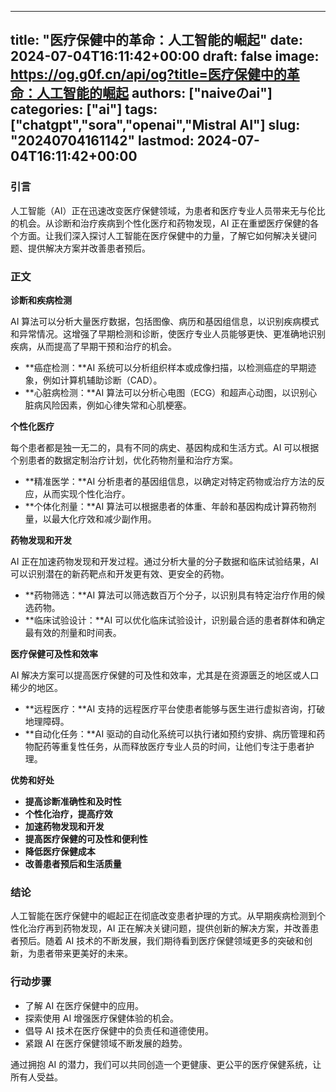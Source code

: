 
---
title: "医疗保健中的革命：人工智能的崛起"
date: 2024-07-04T16:11:42+00:00
draft: false
image: https://og.g0f.cn/api/og?title=医疗保健中的革命：人工智能的崛起
authors: ["naiveのai"]
categories: ["ai"]
tags: ["chatgpt","sora","openai","Mistral AI"]
slug: "20240704161142"
lastmod: 2024-07-04T16:11:42+00:00
---
### 引言

人工智能（AI）正在迅速改变医疗保健领域，为患者和医疗专业人员带来无与伦比的机会。从诊断和治疗疾病到个性化医疗和药物发现，AI 正在重塑医疗保健的各个方面。让我们深入探讨人工智能在医疗保健中的力量，了解它如何解决关键问题、提供解决方案并改善患者预后。

### 正文

**诊断和疾病检测**

AI 算法可以分析大量医疗数据，包括图像、病历和基因组信息，以识别疾病模式和异常情况。这增强了早期检测和诊断，使医疗专业人员能够更快、更准确地识别疾病，从而提高了早期干预和治疗的机会。

* **癌症检测：**AI 系统可以分析组织样本或成像扫描，以检测癌症的早期迹象，例如计算机辅助诊断（CAD）。
* **心脏病检测：**AI 算法可以分析心电图（ECG）和超声心动图，以识别心脏病风险因素，例如心律失常和心肌梗塞。

**个性化医疗**

每个患者都是独一无二的，具有不同的病史、基因构成和生活方式。AI 可以根据个别患者的数据定制治疗计划，优化药物剂量和治疗方案。

* **精准医学：**AI 分析患者的基因组信息，以确定对特定药物或治疗方法的反应，从而实现个性化治疗。
* **个体化剂量：**AI 算法可以根据患者的体重、年龄和基因构成计算药物剂量，以最大化疗效和减少副作用。

**药物发现和开发**

AI 正在加速药物发现和开发过程。通过分析大量的分子数据和临床试验结果，AI 可以识别潜在的新药靶点和开发更有效、更安全的药物。

* **药物筛选：**AI 算法可以筛选数百万个分子，以识别具有特定治疗作用的候选药物。
* **临床试验设计：**AI 可以优化临床试验设计，识别最合适的患者群体和确定最有效的剂量和时间表。

**医疗保健可及性和效率**

AI 解决方案可以提高医疗保健的可及性和效率，尤其是在资源匮乏的地区或人口稀少的地区。

* **远程医疗：**AI 支持的远程医疗平台使患者能够与医生进行虚拟咨询，打破地理障碍。
* **自动化任务：**AI 驱动的自动化系统可以执行诸如预约安排、病历管理和药物配药等重复性任务，从而释放医疗专业人员的时间，让他们专注于患者护理。

**优势和好处**

* **提高诊断准确性和及时性**
* **个性化治疗，提高疗效**
* **加速药物发现和开发**
* **提高医疗保健的可及性和便利性**
* **降低医疗保健成本**
* **改善患者预后和生活质量**

### 结论

人工智能在医疗保健中的崛起正在彻底改变患者护理的方式。从早期疾病检测到个性化治疗再到药物发现，AI 正在解决关键问题，提供创新的解决方案，并改善患者预后。随着 AI 技术的不断发展，我们期待看到医疗保健领域更多的突破和创新，为患者带来更美好的未来。

### 行动步骤

* 了解 AI 在医疗保健中的应用。
* 探索使用 AI 增强医疗保健体验的机会。
* 倡导 AI 技术在医疗保健中的负责任和道德使用。
* 紧跟 AI 在医疗保健领域不断发展的趋势。

通过拥抱 AI 的潜力，我们可以共同创造一个更健康、更公平的医疗保健系统，让所有人受益。